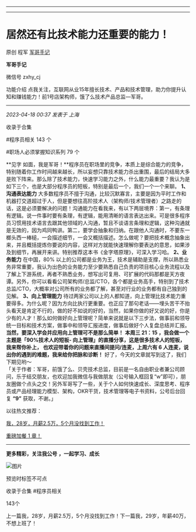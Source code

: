 ----------------------------------------
----------------------------------------
#  居然还有比技术能力还重要的能力！

原创 程军  [ 军哥手记 ](javascript:void\(0\);)

**军哥手记** ![]()

微信号 zxhy_cj

功能介绍 点我关注，互联网从业15年擅长技术、产品和技术管理，助力你提升认知和赚钱能力！前1号店架构师，饿了么技术产品总监—军哥。

____

_2023-04-18 00:37_ _发表于 上海_

收录于合集

#程序员相关 143 个

#职场人必须掌握知识系列 79 个

**见字
如面，我是军哥！**程序员在职场里的竞争，本质上是综合能力的竞争，特别随着你工作时间越来越长，所以妄想只靠技术能力杀出重围，最后的结局大多是败下阵来。那么除了技术能力，快速学习能力之外，什么能力最重要？我认为是如下三个，也是大部分程序员的短板，特别是最后一个，我们一个一个来聊。
**1、沟通表达能力**
大多数程序员不擅于沟通，比较沉默寡言，主要是因为平时工作和机器打交道超过于人，但是要想往高阶技术人（架构师/技术管理者）之路走的话，这是必须要解决的问题！沟通能力在看我来，有以下两层境界：第一，有条理有逻辑。说一件事时要有条理，有逻辑，能用清晰的语言表达出来。可是很多程序员习惯用技术语言去跟其他领域的人沟通，暂且不谈语言条理和逻辑，这种沟通就是无效的，因为鸡同鸭讲。第二，要学会抽象和归纳。在跟他人沟通时，不要东一榔头西一棒槌，一会描述细节，一会又概括描述。怎么做呢？要把技术概念抽象出来，并且概括提炼你要说的内容，这样对方就能快速理解你要表达的意思，如果涉及到细节，再展开来讲。特别推荐这本书《金字塔原理》，可深入学习哈。
**2、业务能力** 在中国，80%
以上的公司都是业务为王，技术是辅助是支撑，所以熟悉业务非常重要，我认为出色的业务能力至少要熟悉自己负责的项目核心业务流程以及了解上下游系统，再者不熟悉业务，想写出可复用、可扩展的代码那都是天方夜谭。另外，你可以看看公司架构师/总监/CTO，各个都是业务高手，特别到了技术总监/CTO，大概率对公司所有的业务都了解，甚至对行业的业务都有自己独到的见解。
**3、向上管理能力**
待过两家公司以上的人都知道，向上管理比技术能力重要得多。为什么呢？因为方向比执行更重要。也正应了那句老话——埋头苦干不抬头看天是肯定不行的，做的好不如说的好的，当然，如果你做的好又说的好，你是少有的人才！那么如何做好向上管理呢？简单来说就是以下三步法，做事前和领导统一目标和技术方案，做事中和领导汇报进度，做事后做好个人复盘总结并汇报。
**当然，要深入学会并应用向上管理可不是那么简单！** **本周三 21：15 ，我会做一个主题是「90%技术人的短板-
向上管理」的直播分享，这是很多技术人的短板，我来帮你补上， **也欢迎带着你的问题来直播间提问/连麦，上周六有 6
人连麦，说出你的遇到的难题，我来给你把脉和诊断！**** 好了，今天的文章就写到这了，我们下期见哟～  
「关于作者：军哥，前饿了么、贝壳技术总监，目前是一名自由职业者兼公司顾问，乐于结交朋友，也欢迎加我微信与我做朋友（公号输入框回复“w”即可），朋友圈做个点头之交！另外军哥写了一些，关于个人如何快速成长、深度思考、程序员或产品经理能力模型、架构，OKR干货，技术管理等电子书资料，公号后台回复
**“9”** 获取，不谢。」  

以往热文推荐：

[我，28岁，月薪2.5万，5个月没找到工作！](http://mp.weixin.qq.com/s?__biz=MzA3MDU2MjM4Ng==&mid=2247497460&idx=1&sn=4396d2ec2a386e555f3a70b450f50f82&chksm=9f3851c9a84fd8df3f09eb36c03066b98f6698ca3f3504f1309f0d115d486ff834b2e69d0cb2&scene=21#wechat_redirect)  

[重磅加餐 1
章！](http://mp.weixin.qq.com/s?__biz=MzA3MDU2MjM4Ng==&mid=2247497457&idx=1&sn=8c48245026ce2a7ffd32a34f603d7d63&chksm=9f3851cca84fd8da727bdeff995b1eca416c478b6b379ddd326e3755fdbe0be827dab8a14bb9&scene=21#wechat_redirect)  

  

* * *

  

 **更多精彩，关注我公号** **，一起学习、成长**

![图片](https://mmbiz.qpic.cn/mmbiz_png/b96CibCt70iaajvl7fD4ZCicMcjhXMp1v6UibM134tIsO1j5yqHyNhh9arj090oAL7zGhRJRq6cFqFOlDZMleLl4pw/640?wx_fmt=png)

预览时标签不可点

收录于合集 #程序员相关

143个

上一篇我，28岁，月薪2.5万，5个月没找到工作！下一篇我，29岁，年薪40万，不想上班了！

